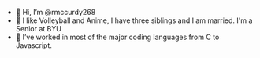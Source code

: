 - 👋 Hi, I’m @rmccurdy268
- 👀 I like Volleyball and Anime, I have three siblings and I am married. I'm a Senior at BYU
- 🌱 I’ve worked in most of the major coding languages from C to Javascript.

<!---
rmccurdy268/rmccurdy268 is a ✨ special ✨ repository because its `README.md` (this file) appears on your GitHub profile.
You can click the Preview link to take a look at your changes.
--->
